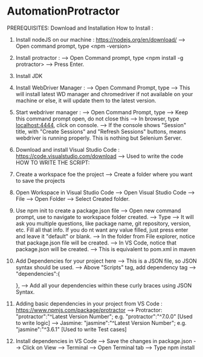 # AutomationProtractor


PREREQUISITES: Download and Installation
How to Install :
1. Install nodeJS on our machine : https://nodejs.org/en/download/
  --> Open command prompt, type <npm -version>
2. Install protractor : 
  --> Open Command prompt, type <npm install -g protractor>
  --> Press Enter.
3. Install JDK
4. Install WebDriver Manager :
  --> Open Command Prompt, type <webdriver-manager update>
  --> This will install latest WD manager and chromedriver if not available on your machine or else, it will update them to the latest version.
5. Start webdriver manager :
  --> Open Command Prompt, type <webdriver-manager start>
  --> Keep this command prompt open, do not close this
  --> In browser, type <localhost:4444>, click on console.
  --> If the console shows "Session" title, with "Create Sessions" and "Refresh Sessions" buttons, means webdriver is running properly. This is nothing but Selenium Server.
6. Download and install Visual Studio Code : https://code.visualstudio.com/download
  --> Used to write the code
HOW TO WRITE THE SCRIPT:
1. Create a workspace foe the project
  --> Create a folder where you want to save the projects
2. Open Workspace in Visual Studio Code
  --> Open Visual Studio Code --> File --> Open Folder
  --> Select Created folder.
3. Use npm init to create a package.json file
  --> Open new command prompt, use <cd> to navigate to workspace folder created.
  --> Type <npm init>
  --> It will ask you multiple questions, like package name, git repository, version, etc. Fill all that info. If you do nt want any value filled, just press enter and leave it "default" or blank.
  --> In the folder from File explorer, notice that package.json file will be created.
  --> In VS Code, notice that package.json will be created.
  --> This is equivalent to pom.xml in maven
4. Add Dependencies for your project here
  --> This is a JSON file, so JSON syntax should be used.
  --> Above "Scripts" tag, add dependency tag
  --> "dependencies":{  
  
      },
  --> Add all your dependencies within these curly braces using JSON Syntax.
5. Adding basic dependencies in your project from VS Code : https://www.npmjs.com/package/protractor
  --> Protractor: "protractor":"^Latest Version Number"; e.g. "protractor":"^7.0.0" [Used to write logic]
  --> Jasmine: "jasmine":"^Latest Version Number"; e.g. "jasmine":"^3.6.1" [Used to write Test cases]
6. Install dependencies in VS Code
  --> Save the changes in package.json
  --> Click on View --> Terminal
  --> Open Terminal tab
  --> Type npm install
